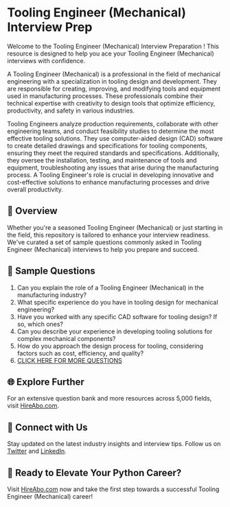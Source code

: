 # Tooling Engineer (Mechanical) Interview Prep

Welcome to the Tooling Engineer (Mechanical) Interview Preparation ! This resource is designed to help you ace your Tooling Engineer (Mechanical) interviews with confidence.

A Tooling Engineer (Mechanical) is a professional in the field of mechanical engineering with a specialization in tooling design and development. They are responsible for creating, improving, and modifying tools and equipment used in manufacturing processes. These professionals combine their technical expertise with creativity to design tools that optimize efficiency, productivity, and safety in various industries.

Tooling Engineers analyze production requirements, collaborate with other engineering teams, and conduct feasibility studies to determine the most effective tooling solutions. They use computer-aided design (CAD) software to create detailed drawings and specifications for tooling components, ensuring they meet the required standards and specifications. Additionally, they oversee the installation, testing, and maintenance of tools and equipment, troubleshooting any issues that arise during the manufacturing process. A Tooling Engineer's role is crucial in developing innovative and cost-effective solutions to enhance manufacturing processes and drive overall productivity.

## 🚀 Overview

Whether you're a seasoned Tooling Engineer (Mechanical) or just starting in the field, this repository is tailored to enhance your interview readiness. We've curated a set of sample questions commonly asked in Tooling Engineer (Mechanical) interviews to help you prepare and succeed.

## 📝 Sample Questions

1. Can you explain the role of a Tooling Engineer (Mechanical) in the manufacturing industry?
2. What specific experience do you have in tooling design for mechanical engineering?
3. Have you worked with any specific CAD software for tooling design? If so, which ones?
4. Can you describe your experience in developing tooling solutions for complex mechanical components?
5. How do you approach the design process for tooling, considering factors such as cost, efficiency, and quality?
6. [CLICK HERE FOR MORE QUESTIONS](https://hireabo.com/job/3_1_36/Tooling%20Engineer%20Mechanical)

## 🌐 Explore Further

For an extensive question bank and more resources across 5,000 fields, visit [HireAbo.com](https://www.hireabo.com).

## 📱 Connect with Us

Stay updated on the latest industry insights and interview tips. Follow us on [Twitter](https://twitter.com/hireabo) and [LinkedIn](https://www.linkedin.com/in/hire-abo-3609972a8/).

## 🚀 Ready to Elevate Your Python Career?

Visit [HireAbo.com](https://www.hireabo.com) now and take the first step towards a successful Tooling Engineer (Mechanical) career!